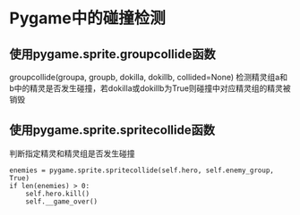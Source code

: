 # Pygame中的碰撞检测
## 使用pygame.sprite.groupcollide函数
groupcollide(groupa, groupb, dokilla, dokillb, collided=None) 
检测精灵组a和b中的精灵是否发生碰撞，若dokilla或dokillb为True则碰撞中对应精灵组的精灵被销毁
## 使用pygame.sprite.spritecollide函数
判断指定精灵和精灵组是否发生碰撞
```
enemies = pygame.sprite.spritecollide(self.hero, self.enemy_group, True)
if len(enemies) > 0:
    self.hero.kill()
    self.__game_over()
```